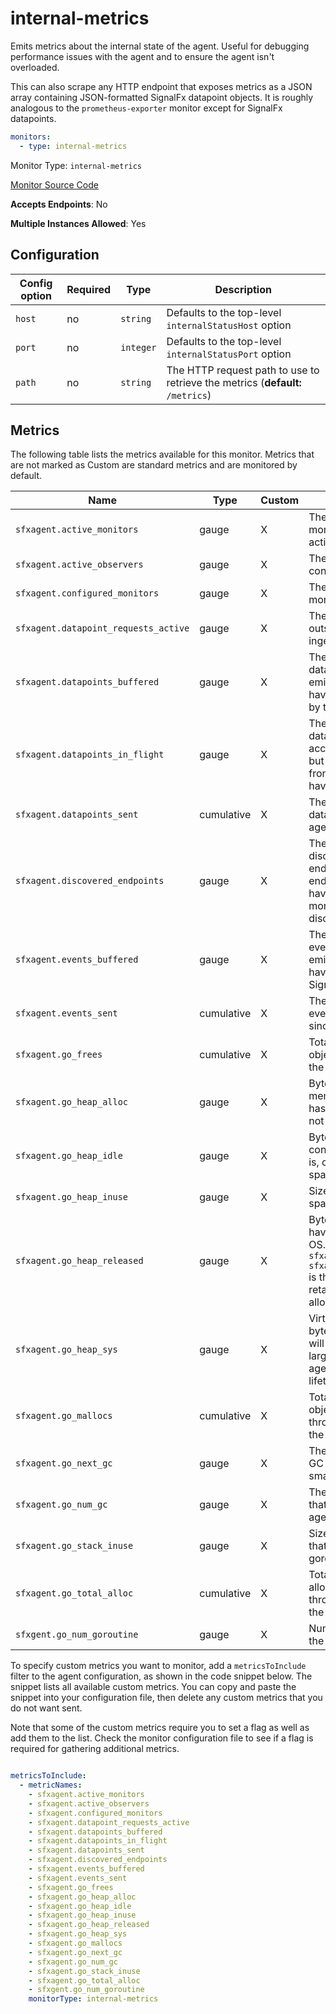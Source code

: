 <!--- GENERATED BY gomplate from scripts/docs/monitor-page.md.tmpl --->

# internal-metrics

 Emits metrics about the internal state of the
agent.  Useful for debugging performance issues with the agent and to ensure
the agent isn't overloaded.

This can also scrape any HTTP endpoint that exposes metrics as a JSON array
containing JSON-formatted SignalFx datapoint objects.  It is roughly
analogous to the `prometheus-exporter` monitor except for SignalFx
datapoints.

```yaml
monitors:
  - type: internal-metrics
```


Monitor Type: `internal-metrics`

[Monitor Source Code](https://github.com/signalfx/signalfx-agent/tree/master/internal/monitors/internalmetrics)

**Accepts Endpoints**: No

**Multiple Instances Allowed**: Yes

## Configuration

| Config option | Required | Type | Description |
| --- | --- | --- | --- |
| `host` | no | `string` | Defaults to the top-level `internalStatusHost` option |
| `port` | no | `integer` | Defaults to the top-level `internalStatusPort` option |
| `path` | no | `string` | The HTTP request path to use to retrieve the metrics (**default:** `/metrics`) |




## Metrics

The following table lists the metrics available for this monitor. Metrics that are not marked as Custom are standard metrics and are monitored by default.

| Name | Type | Custom | Description |
| ---  | ---  | ---    | ---         |
| `sfxagent.active_monitors` | gauge | X | The total number of monitor instances actively working |
| `sfxagent.active_observers` | gauge | X | The number of observers configured and running |
| `sfxagent.configured_monitors` | gauge | X | The total number of monitor configurations |
| `sfxagent.datapoint_requests_active` | gauge | X | The total number of outstanding requests to ingest currently active. |
| `sfxagent.datapoints_buffered` | gauge | X | The total number of datapoints that have been emitted by monitors but have yet to be processed by the writer |
| `sfxagent.datapoints_in_flight` | gauge | X | The total number of datapoints that have been accepted by the writer but still lack confirmation from ingest that they have been received. |
| `sfxagent.datapoints_sent` | cumulative | X | The total number of datapoints sent by the agent since it last started |
| `sfxagent.discovered_endpoints` | gauge | X | The number of discovered service endpoints.  This includes endpoints that do not have any matching monitor configuration discovery rule. |
| `sfxagent.events_buffered` | gauge | X | The total number of events that have been emitted by monitors but have yet to be sent to SignalFx |
| `sfxagent.events_sent` | cumulative | X | The total number of events sent by the agent since it last started |
| `sfxagent.go_frees` | cumulative | X | Total number of heap objects freed throughout the lifetime of the agent |
| `sfxagent.go_heap_alloc` | gauge | X | Bytes of live heap memory (memory that has been allocated but not freed) |
| `sfxagent.go_heap_idle` | gauge | X | Bytes of memory that consist of idle spans (that is, completely empty spans of memory) |
| `sfxagent.go_heap_inuse` | gauge | X | Size in bytes of in use spans |
| `sfxagent.go_heap_released` | gauge | X | Bytes of memory that have been returned to the OS.  This is quite often 0.  `sfxagent.go_heap_idle - sfxagent.go_heap_release` is the memory that Go is retaining for future heap allocations. |
| `sfxagent.go_heap_sys` | gauge | X | Virtual memory size in bytes of the agent.  This will generally reflect the largest heap size the agent has ever had in its lifetime. |
| `sfxagent.go_mallocs` | cumulative | X | Total number of heap objects allocated throughout the lifetime of the agent |
| `sfxagent.go_next_gc` | gauge | X | The target heap size -- GC tries to keep the heap smaller than this |
| `sfxagent.go_num_gc` | gauge | X | The number of GC cycles that have happened in the agent since it started |
| `sfxagent.go_stack_inuse` | gauge | X | Size in bytes of spans that have at least one goroutine stack in them |
| `sfxagent.go_total_alloc` | cumulative | X | Total number of bytes allocated to the heap throughout the lifetime of the agent |
| `sfxgent.go_num_goroutine` | gauge | X | Number of goroutines in the agent |


To specify custom metrics you want to monitor, add a `metricsToInclude` filter
to the agent configuration, as shown in the code snippet below. The snippet
lists all available custom metrics. You can copy and paste the snippet into
your configuration file, then delete any custom metrics that you do not want
sent.

Note that some of the custom metrics require you to set a flag as well as add
them to the list. Check the monitor configuration file to see if a flag is
required for gathering additional metrics.

```yaml

metricsToInclude:
  - metricNames:
    - sfxagent.active_monitors
    - sfxagent.active_observers
    - sfxagent.configured_monitors
    - sfxagent.datapoint_requests_active
    - sfxagent.datapoints_buffered
    - sfxagent.datapoints_in_flight
    - sfxagent.datapoints_sent
    - sfxagent.discovered_endpoints
    - sfxagent.events_buffered
    - sfxagent.events_sent
    - sfxagent.go_frees
    - sfxagent.go_heap_alloc
    - sfxagent.go_heap_idle
    - sfxagent.go_heap_inuse
    - sfxagent.go_heap_released
    - sfxagent.go_heap_sys
    - sfxagent.go_mallocs
    - sfxagent.go_next_gc
    - sfxagent.go_num_gc
    - sfxagent.go_stack_inuse
    - sfxagent.go_total_alloc
    - sfxgent.go_num_goroutine
    monitorType: internal-metrics
```




